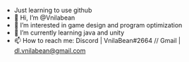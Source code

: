 - Just learning to use github
- 👋 Hi, I’m @Vnilabean
- 👀 I’m interested in game design and program optimization
- 🌱 I’m currently learning java and unity
- 📫 How to reach me: Discord | VnilaBean#2664 // Gmail | dl.vnilabean@gmail.com


